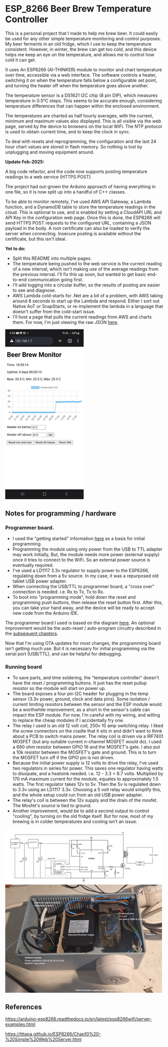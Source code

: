 # ESP_8266 Beer Brew Temperature Controller

This is a personal project that I made to help me brew beer.   It could easily be used for any other simple temperature monitoring and control purposes. 
My beer ferments in an old fridge, which I use to keep the temperature consistent.  However, in winter, the brew can get too cold, and this device helps me keep an eye on the temperature, and allows me to control how cold it can get.

It uses An ESP8266 (AI-THINKER) module to monitor and chart temperature over time, accessible via a web interface.
The software controls a heater, switching it on when the temperature falls below a configurable set point, and turning the heater off when the temperature goes above another.

The temperature sensor is a DS1621 I2C chip (8 pin DIP), which measures temperature in 0.5°C steps.  This seems to be accurate enough, considering temperature differences that can happen within the enclosed environment. 

The temperatures are charted as half hourly averages, with the current, minimum and maximum values also displayed.  This is all visible via the web page, served by the device to browsers on the local WiFi. The NTP protocol is used to obtain current time, and to keep the clock in sync.

To deal with resets and reprogramming, the configuration and the last 24 hour chart values are stored in flash memory.  So nothing is lost by unplugging and moving equipment around.

**Update Feb-2025:**

A big code refactor, and the code now supports posting temperature readings to a web service (HTTPS POST).

The project had out-grown the Arduino approach of having everything in one file, so it is now split up into a handful of C++ classes.

To be able to monitor remotely, I've used AWS API Gateway, a Lambda function, and a DynamoDB table to store the temperature readings in the cloud.
This is optional to use, and is enabled by setting a CloudAPI URL and API Key in the configuration web page.  Once this is done, the ESP8266 will send HTTPS POST requests to the configured URL, containing a JSON payload in the body.
A root certificate can also be loaded to verify the server when connecting.  Insecure posting is available without the certificate, but this isn't ideal.

**Yet to do:**

- Split this README into multiple pages.
- The temperature being pushed to the web service is the current reading of a new interval, which isn't making use of the average readings from the previous interval. I'll fix this up soon, but wanted to get basic end-to-end communication going first.
- I'll add logging into a circular buffer, so the results of posting are easier to see and diagnose.
- AWS Lambda cold-starts for .Net are a bit of a problem, with AWS taking around 8 seconds to start up the Lambda and respond.  Either I sort out Native AoT or SnapStarts, or re-implement the lambda in a language that doesn't suffer from the cold-start issue.
- I'll host a page that pulls the current readings from AWS and charts them.   For now, I'm just viewing the raw JSON [here](https://lakptuva0h.execute-api.ap-southeast-2.amazonaws.com/Prod/).

<img src="./pics/brewmonitor%20screenshot.jpg" width=250>

## Notes for programming / hardware

### Programmer board.
- I used the "getting started" information [here](https://tttapa.github.io/ESP8266/Chap01%20-%20ESP8266.html) as a basis for initial programming.
- Programming the module using only power from the USB to TTL adapter may work initially,  But, the module needs more power (external supply) once it tries to connect to the WiFi.  So an external power source is eventually required.
- I've used a LD1117 3.3v regulator to supply power to the ESP8266, regulating down from a 5v source.  In my case, it was a repurposed old tablet USB power adapter.
- When connecting the USB/TTL to programmer board, a "cross over" connection is needed.  i.e. Rx to Tx, Tx to Rx.
- To boot into "programming mode", hold down the reset and programming push buttons, then release the reset button first.  After this, you can take your hand away, and the device will be ready to accept new code from the Arduino IDE.

The programmer board I used is based on the diagram [here](https://tttapa.github.io/ESP8266/Chap02%20-%20Hardware.html).  An optional improvement would be the auto-reset / auto-program circuitry described in the [subsequent chapters](https://tttapa.github.io/ESP8266/Chap06%20-%20Uploading.html).

Now that I'm using OTA updates for most changes, the programming board isn't getting much use.   But it is necessary for initial programming via the serial port (USB/TTL), and can be helpful for debugging.

### Running board
- To save parts, and time soldering, the "temperature controller" doesn't have the reset / programming buttons.  It just has the reset pullup resistor so the module will start on power up.
- The board exposes a four pin I2C header for plugging in the temp sensor (3.3v power, ground, clock and data pins).  Some isolation / current limiting resistors between the sensor and the ESP module would be a worthwhile improvement, as a short in the sensor's cable can impact the ESP module.  For now, I'm careful with my wiring, and willing to replace the cheap modules if I accidentally fry one.
- The relay I used is an old 12 volt coil, 250v 10 amp switching relay.  I liked the screw connectors on the cradle that it sits in and didn't want to think about a PCB to switch mains power.  The relay coil is driven via a IRF7401 MOSFET (but any suitable current n-channel MOSFET would do).  I used a 680 ohm resistor between GPIO 16 and the MOSFET's gate.   I also put a 10k resistor between the MOSFET's gate and ground.  This is to turn the MOSFET turn off if the GPIO pin is not driven.  
- Because the initial power supply is 12 volts to drive the relay, I've used two regulators in series for power.  This saves one regulator having watts to dissipate, and a heatsink needed. i.e. 12 - 3.3 = 8.7 volts.  Multiplied by 170 mA maximum current for the module, equates to approximately 1.5 watts.  The first regulator takes 12v to 5v.  Then the 5v is regulated down to 3.3v using an LD1117 3.3v.  Choosing a 5 volt relay would simplify this, and the whole setup could run from an old USB power adapter.
- The relay's coil is between the 12v supply and the drain of the mosfet.  The Mosfet's source is tied to ground.
- Another improvement, would be to add a second output to control "cooling", by turning on the old fridge itself.  But for now, most of my brewing is in colder temperatures and cooling isn't an issue.

<img src="./pics/RunningBoard.png" width=500>
<img src="./pics/Running-Setup.jpg" width=500>

## References
https://arduino-esp8266.readthedocs.io/en/latest/esp8266wifi/server-examples.html

https://tttapa.github.io/ESP8266/Chap10%20-%20Simple%20Web%20Server.html
